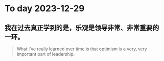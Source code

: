 
# To day 2023-12-29


## 我在过去真正学到的是，乐观是领导非常、非常重要的一环。
> What I’ve really learned over time is that optimism is a very, very important part of leadership.

    
